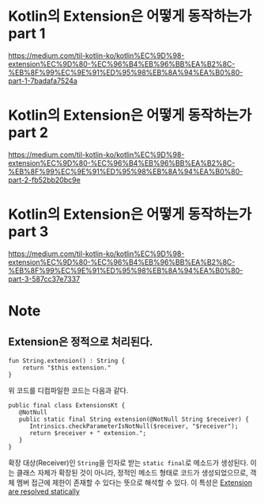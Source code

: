 # Kotlin의 Extension은 어떻게 동작하는가 part 1
https://medium.com/til-kotlin-ko/kotlin%EC%9D%98-extension%EC%9D%80-%EC%96%B4%EB%96%BB%EA%B2%8C-%EB%8F%99%EC%9E%91%ED%95%98%EB%8A%94%EA%B0%80-part-1-7badafa7524a

# Kotlin의 Extension은 어떻게 동작하는가 part 2
https://medium.com/til-kotlin-ko/kotlin%EC%9D%98-extension%EC%9D%80-%EC%96%B4%EB%96%BB%EA%B2%8C-%EB%8F%99%EC%9E%91%ED%95%98%EB%8A%94%EA%B0%80-part-2-fb52bb20bc9e

# Kotlin의 Extension은 어떻게 동작하는가 part 3
https://medium.com/til-kotlin-ko/kotlin%EC%9D%98-extension%EC%9D%80-%EC%96%B4%EB%96%BB%EA%B2%8C-%EB%8F%99%EC%9E%91%ED%95%98%EB%8A%94%EA%B0%80-part-3-587cc37e7337

# Note
## Extension은 정적으로 처리된다.
```
fun String.extension() : String {
    return "$this extension."
}
```
위 코드를 디컴파일한 코드는 다음과 같다.
```
public final class ExtensionsKt {
   @NotNull
   public static final String extension(@NotNull String $receiver) {
      Intrinsics.checkParameterIsNotNull($receiver, "$receiver");
      return $receiver + " extension.";
   }
}
```
확장 대상(Receiver)인 `String`을 인자로 받는 `static final`로 메소드가 생성된다. 이는 클래스 자체가 확장된 것이 아니라, 정적인 메소드 형태로 코드가 생성되었으므로, 객체 멤버 접근에 제한이 존재할 수 있다는 뜻으로 해석할 수 있다. 이 특성은 [Extension are resolved statically]( https://kotlinlang.org/docs/extensions.html#extensions-are-resolved-statically "Extension are resolved statically")
